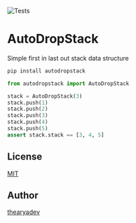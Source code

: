 ![Tests](https://github.com/thearyadev/autodropstack/actions/workflows/pytest.yaml/badge.svg)

# AutoDropStack

Simple first in last out stack data structure

```bash
pip install autodropstack
```

```python
from autodropstack import AutoDropStack

stack = AutoDropStack(3)
stack.push(1)
stack.push(2)
stack.push(3)
stack.push(4)
stack.push(5)
assert stack.stack == [3, 4, 5]
```

## License
[MIT](./LICENSE)

## Author
[thearyadev](https://github.com/thearyadev/autodropstack)

